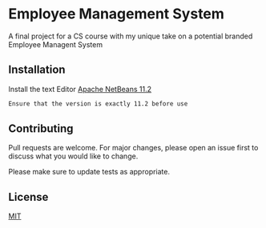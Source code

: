 # Employee Management System
 
A final project for a CS course with my unique take on a potential branded Employee Managent System

## Installation

Install the text Editor [Apache NetBeans 11.2](https://netbeans.apache.org/download/nb112/nb112.html) 

```bash
Ensure that the version is exactly 11.2 before use
```

## Contributing
Pull requests are welcome. For major changes, please open an issue first to discuss what you would like to change.

Please make sure to update tests as appropriate.

## License
[MIT](https://choosealicense.com/licenses/mit/)
